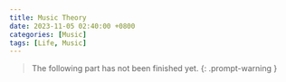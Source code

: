 ```yaml
---
title: Music Theory
date: 2023-11-05 02:40:00 +0800
categories: [Music]
tags: [Life, Music]
---
```


> The following part has not been finished yet.
{: .prompt-warning }